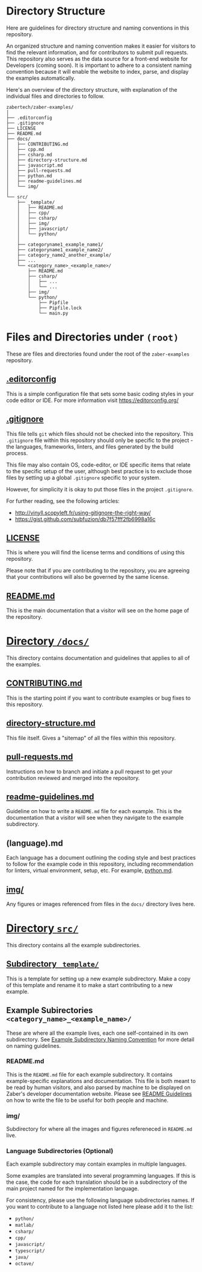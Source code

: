 # Directory Structure
Here are guidelines for directory structure and naming conventions in this repository.

An organized structure and naming convention makes it easier for visitors
to find the relevant information, and for contributors to submit pull requests.
This repository also serves as the data source for a front-end website for Developers (coming soon).
It is important to adhere to a consistent naming convention because it will
enable the website to index, parse, and display the examples automatically.

Here's an overview of the directory structure, with explanation of the individual
files and directories to follow.

    zabertech/zaber-examples/
    │
    ├── .editorconfig
    ├── .gitignore
    ├── LICENSE
    ├── README.md
    ├── docs/
    │   ├── CONTRIBUTING.md
    │   ├── cpp.md
    │   ├── csharp.md
    │   ├── directory-structure.md
    │   ├── javascript.md
    │   ├── pull-requests.md
    │   ├── python.md
    │   ├── readme-guidelines.md
    │   └── img/
    │
    └── src/
        ├── _template/
        │   ├── README.md
        │   ├── cpp/
        │   ├── csharp/
        │   ├── img/
        │   ├── javascript/
        │   └── python/
        │
        ├── categoryname1_example_name1/
        ├── categoryname1_example_name2/
        ├── category_name2_another_example/
        ├── ...
        └── <category_name>_<example_name>/
            ├── README.md
            ├── csharp/
            │   ├── ...
            │   └── ...
            ├── img/
            └── python/
                ├── Pipfile
                ├── Pipfile.lock
                └── main.py

# Files and Directories under `(root)`
These are files and directories found under the root of the `zaber-examples` repository.

## [.editorconfig](../.editorconfig)
This is a simple configuration file that sets some basic coding styles in your code editor or IDE.
For more information visit https://editorconfig.org/

## [.gitignore](../.gitignore)
This file tells `git` which files should not be checked into the repository.
This `.gitignore` file within this repository should only be specific to the project -
the languages, frameworks, linters, and files generated by the build process.

This file may also contain OS, code-editor, or IDE specific items that relate to the specific
setup of the user, although best practice is to exclude those files
by setting up a global `.gitignore` specific to your system.

However, for simplicity it is okay to put those files in the project `.gitignore`.

For further reading, see the following articles:
- http://vinyll.scopyleft.fr/using-gitignore-the-right-way/
- https://gist.github.com/subfuzion/db7f57fff2fb6998a16c

## [LICENSE](../LICENSE)
This is where you will find the license terms and conditions of using this repository.

Please note that if you are contributing to the repository,
you are agreeing that your contributions will also be governed by the same license.

## [README.md](../README.md)
This is the main documentation that a visitor will see on the home page of the repository.

# [Directory `/docs/`](../docs/)
This directory contains documentation and guidelines that applies to all of the examples.

## [CONTRIBUTING.md](CONTRIBUTING.md)
This is the starting point if you want to contribute examples or bug fixes to this repository.

## [directory-structure.md](directory-structure.md)
This file itself.  Gives a "sitemap" of all the files within this repository.

## [pull-requests.md](pull-requests.md)
Instructions on how to branch and initiate a pull request to get your contribution reviewed
and merged into the repository.

## [readme-guidelines.md](readme-guidelines.md)
Guideline on how to write a `README.md` file for each example.
This is the documentation that a visitor will see when they navigate to the example subdirectory.

## (language).md
Each language has a document outlining the coding style and best practices to follow
for the example code in this repository, including recommendation for linters,
virtual environment, setup, etc.  For example, [python.md](python.md).

## [img/](/img)
Any figures or images referenced from files in the `docs/` directory lives here.

# [Directory `src/`](../src/)
This directory contains all the example subdirectories.

## [Subdirectory `_template/`](../src/_template/)
This is a template for setting up a new example subdirectory.  Make a copy of this template and
rename it to make a start contributing to a new example.

## Example Subirectories `<category_name>_<example_name>/`
These are where all the example lives, each one self-contained in its own subdirectory.
See [Example Subdirectory Naming Convention](example-subdirectory-naming.md) for more detail
on naming guidelines.

### README.md
This is the `README.md` file for each example subdirectory.  It contains example-specific
explanations and documentation.  This file is both meant to be read by human visitors, and also
parsed by machine to be displayed on Zaber's developer documentation website.
Please see [README Guidelines](readme-guidelines.md) on how to write the file to be useful for
both people and machine.

### img/
Subdirectory for where all the images and figures refereneced in `README.md` live.

### Language Subdirectories (Optional)
Each example subdirectory may contain examples in multiple languages.

Some examples are translated into several programming languages.
If this is the case, the code for each translation should be in a subdirectory of the main project
named for the implementation language.

For consistency, please use the following language subdirectories names.
If you want to contribute to a language not listed here please add it to the list:

- `python/`
- `matlab/`
- `csharp/`
- `cpp/`
- `javascript/`
- `typescript/`
- `java/`
- `octave/`
